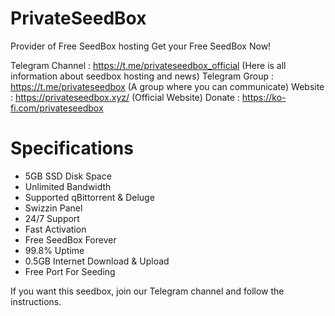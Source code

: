 # PrivateSeedBox
Provider of Free SeedBox hosting
Get your Free SeedBox Now!

Telegram Channel : https://t.me/privateseedbox_official (Here is all information about seedbox hosting and news)
Telegram Group   : https://t.me/privateseedbox (A group where you can communicate)
Website          : https://privateseedbox.xyz/ (Official Website)
Donate           : https://ko-fi.com/privateseedbox

# Specifications
- 5GB SSD Disk Space
- Unlimited Bandwidth
- Supported qBittorrent & Deluge
- Swizzin Panel
- 24/7 Support
- Fast Activation
- Free SeedBox Forever
- 99.8% Uptime
- 0.5GB Internet Download & Upload
- Free Port For Seeding

If you want this seedbox, join our Telegram channel and follow the instructions.
